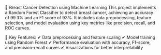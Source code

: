 🏥 Breast Cancer Detection using Machine Learning
This project implements a Random Forest Classifier to detect breast cancer, achieving an accuracy of 99.3% and an F1 score of 93%. It includes data preprocessing, feature selection, and model evaluation using key metrics like precision, recall, and ROC curves.

📌 Key Features:
✔ Data preprocessing and feature scaling
✔ Model training using Random Forest
✔ Performance evaluation with accuracy, F1-score, and precision-recall curves
✔ Visualizations for better interpretability
